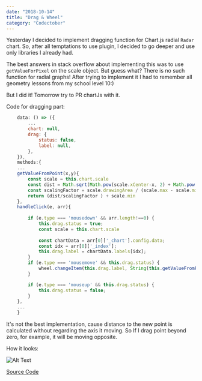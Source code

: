 ```yaml
---
date: "2018-10-14"
title: "Drag & Wheel"
category: "Codectober"
---
```


Yesterday I decided to implement dragging function for Chart.js radial `Radar` chart.
So, after all temptations to use plugin, I decided to go deeper and use only libraries I already had.

The best answers in stack overflow about implementing this was to use `getValueForPixel` on the scale object.
But guess what? There is no such function for radial graphs!
After trying to implement it I had to remember all geometry lessons from my school level 10:) 

But I did it! Tomorrow try to PR chartJs with it.

Code for dragging part:
```javascript
	data: () => ({
		...
		chart: null,
		drag: {
			status: false,
			label: null,
		},
	}),
	methods:{
	...
    getValueFromPoint(x,y){
        const scale = this.chart.scale
        const dist = Math.sqrt(Math.pow(scale.xCenter-x, 2) + Math.pow(scale.yCenter-y, 2))
        const scalingFactor = scale.drawingArea / (scale.max - scale.min)
        return (dist/scalingFactor ) + scale.min   
    },
    handleClick(e, arr){
    
        if (e.type === 'mousedown' && arr.length!==0) {
            this.drag.status = true;
            const scale = this.chart.scale
            
            const chartData = arr[0]['_chart'].config.data;
            const idx = arr[0]['_index'];
            this.drag.label = chartData.labels[idx];
        }
        if (e.type === 'mousemove' && this.drag.status) {
            wheel.changeItem(this.drag.label, String(this.getValueFromPoint(e.layerX, e.layerY)))
        }

        if (e.type === 'mouseup' && this.drag.status) {
            this.drag.status = false;
        }
    },
	...
	}
```
It's not the best implementation, cause distance to the new point is calculated without regarding the axis it moving. So If I drag point beyond zero, for example, it will be moving opposite.


How it looks:

![Alt Text](./draggable.gif)

[Source Code](https://github.com/dmitrybirin/coffee-vueel)